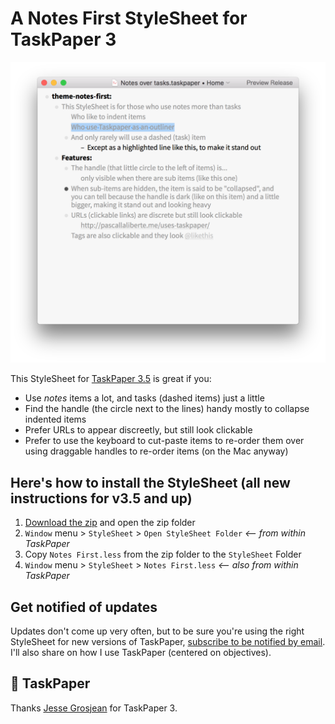 # A Notes First StyleSheet for TaskPaper 3

![Preview of a taskpaper with the StyleSheet applied](preview.png)

This StyleSheet for [TaskPaper 3.5](http://www.taskpaper.com) is great if you:

* Use *notes* items a lot, and tasks (dashed items) just a little
* Find the handle (the circle next to the lines) handy mostly to collapse indented items
* Prefer URLs to appear discreetly, but still look clickable
* Prefer to use the keyboard to cut-paste items to re-order them over using draggable handles to re-order items (on the Mac anyway)

## Here's how to install the StyleSheet (all new instructions for v3.5 and up)

1. [Download the zip][download] and open the zip folder
2. `Window` menu > `StyleSheet` > `Open StyleSheet Folder` *<-- from within TaskPaper*
3. Copy `Notes First.less` from the zip folder to the `StyleSheet` Folder
4. `Window` menu > `StyleSheet` > `Notes First.less` *<-- also from within TaskPaper*

[download]: https://github.com/pascallaliberte/theme-notes-first/archive/master.zip

## Get notified of updates

Updates don't come up very often, but to be sure you're using the right StyleSheet for new versions of TaskPaper, [subscribe to be notified by email](http://pascallaliberte.me/uses-taskpaper/). I'll also share on how I use TaskPaper (centered on objectives).

## 💙 TaskPaper

Thanks [Jesse Grosjean](http://www.hogbaysoftware.com/about) for TaskPaper 3.

